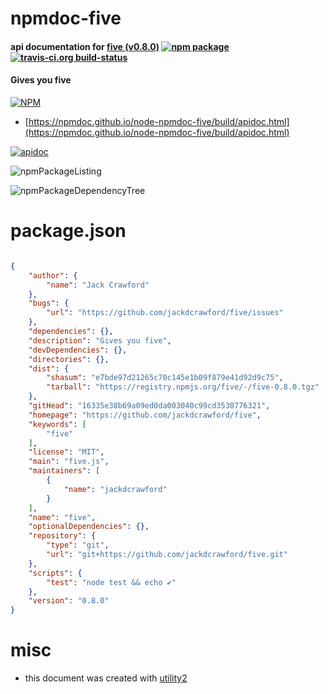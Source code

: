 # npmdoc-five

#### api documentation for  [five (v0.8.0)](https://github.com/jackdcrawford/five)  [![npm package](https://img.shields.io/npm/v/npmdoc-five.svg?style=flat-square)](https://www.npmjs.org/package/npmdoc-five) [![travis-ci.org build-status](https://api.travis-ci.org/npmdoc/node-npmdoc-five.svg)](https://travis-ci.org/npmdoc/node-npmdoc-five)

#### Gives you five

[![NPM](https://nodei.co/npm/five.png?downloads=true&downloadRank=true&stars=true)](https://www.npmjs.com/package/five)

- [https://npmdoc.github.io/node-npmdoc-five/build/apidoc.html](https://npmdoc.github.io/node-npmdoc-five/build/apidoc.html)

[![apidoc](https://npmdoc.github.io/node-npmdoc-five/build/screenCapture.buildCi.browser.%252Ftmp%252Fbuild%252Fapidoc.html.png)](https://npmdoc.github.io/node-npmdoc-five/build/apidoc.html)

![npmPackageListing](https://npmdoc.github.io/node-npmdoc-five/build/screenCapture.npmPackageListing.svg)

![npmPackageDependencyTree](https://npmdoc.github.io/node-npmdoc-five/build/screenCapture.npmPackageDependencyTree.svg)



# package.json

```json

{
    "author": {
        "name": "Jack Crawford"
    },
    "bugs": {
        "url": "https://github.com/jackdcrawford/five/issues"
    },
    "dependencies": {},
    "description": "Gives you five",
    "devDependencies": {},
    "directories": {},
    "dist": {
        "shasum": "e7bde97d21265c70c145e1b09f879e41d92d9c75",
        "tarball": "https://registry.npmjs.org/five/-/five-0.8.0.tgz"
    },
    "gitHead": "16335e38b69a09ed0da003040c99cd3530776321",
    "homepage": "https://github.com/jackdcrawford/five",
    "keywords": [
        "five"
    ],
    "license": "MIT",
    "main": "five.js",
    "maintainers": [
        {
            "name": "jackdcrawford"
        }
    ],
    "name": "five",
    "optionalDependencies": {},
    "repository": {
        "type": "git",
        "url": "git+https://github.com/jackdcrawford/five.git"
    },
    "scripts": {
        "test": "node test && echo ✔"
    },
    "version": "0.8.0"
}
```



# misc
- this document was created with [utility2](https://github.com/kaizhu256/node-utility2)
